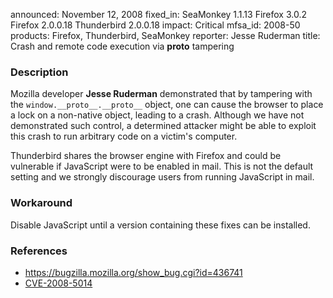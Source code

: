 announced: November 12, 2008
fixed_in: SeaMonkey 1.1.13
          Firefox 3.0.2
          Firefox 2.0.0.18
          Thunderbird 2.0.0.18
impact: Critical
mfsa_id: 2008-50
products: Firefox, Thunderbird, SeaMonkey
reporter: Jesse Ruderman
title: Crash and remote code execution via __proto__ tampering

<h3>Description</h3>

<p>Mozilla developer <strong>Jesse Ruderman</strong> demonstrated that
by tampering with the <code>window.__proto__.__proto__</code> object,
one can cause the browser to place a lock on a non-native object,
leading to a crash. Although we have not demonstrated such control, a
determined attacker might be able to exploit this crash to run
arbitrary code on a victim's computer.</p>

<p class="note">Thunderbird shares the browser engine with Firefox and
could be vulnerable if JavaScript were to be enabled in mail. This is
not the default setting and we strongly discourage users from running
JavaScript in mail.</p>

<h3>Workaround</h3>

<p>Disable JavaScript until a version containing these fixes can be
installed.</p>

<h3>References</h3>

<ul>
  <li><a href="https://bugzilla.mozilla.org/show_bug.cgi?id=436741">https://bugzilla.mozilla.org/show_bug.cgi?id=436741</a></li>
  <li><a class="ex-ref" href="http://cve.mitre.org/cgi-bin/cvename.cgi?name=CVE-2008-5014">CVE-2008-5014</a></li>
</ul>



